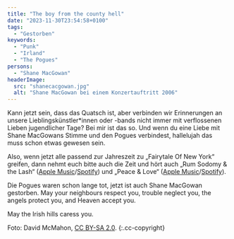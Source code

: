 ```yaml
---
title: "The boy from the county hell"
date: "2023-11-30T23:54:58+0100"
tags:
  - "Gestorben"
keywords:
  - "Punk"
  - "Irland"
  - "The Pogues"
persons:
  - "Shane MacGowan"
headerImage:
  src: "shanecacgowan.jpg"
  alt: "Shane MacGowan bei einem Konzertauftritt 2006"
---
```


Kann jetzt sein, dass das Quatsch ist, aber verbinden wir Erinnerungen an unsere Lieblingskünstler\*innen oder -bands nicht immer mit verflossenen Lieben jugendlicher Tage? Bei mir ist das so. Und wenn du eine Liebe mit Shane MacGowans Stimme und den Pogues verbindest, hallelujah das muss schon etwas gewesen sein.

Also, wenn jetzt alle passend zur Jahreszeit zu „Fairytale Of New York“ greifen, dann nehmt euch bitte auch die Zeit und hört auch „Rum Sodomy & the Lash“ ([Apple Music](https://music.apple.com/de/album/rum-sodomy-the-lash-expanded-version/189236068)/[Spotify](https://open.spotify.com/intl-de/album/2wRH4pcI8TIQFCK1MeByWO?si=fW3ILiUZQECQo_fDlNfM7Q&nd=1&dlsi=49ebf7924adb4f23)) und „Peace & Love“ ([Apple Music](https://music.apple.com/de/album/peace-love-expanded/189234499)/[Spotify](https://open.spotify.com/intl-de/album/3tXDO01loDIUNfOWqBK4XD?si=nccOzZfpTsW95xuf7laT0Q&nd=1&dlsi=78ef04132cad4db3)).

Die Pogues waren schon lange tot, jetzt ist auch Shane MacGowan gestorben. May your neighbours respect you, trouble neglect you, the angels protect you, and Heaven accept you. 

May the Irish hills caress you.

Foto: David McMahon, [CC BY-SA 2.0](https://creativecommons.org/licenses/by-sa/2.0). {:.cc-copyright}